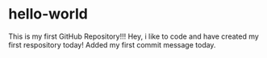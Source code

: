 # hello-world
This is my first GitHub Repository!!!
Hey, i like to code and have created my first respository today! Added my first commit message today.
